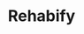 ---
about: "Progressive Web App so usable on all modern smartphones.\r\nUses the in-built\
  \ device gyroscope + magnetometer.\r\nExercises are easily share-able via an encoded\
  \ link.\r\nGratifying visualisation for the patient have fun with their recovery."
hackday: 23-cardiff
links:
  code:
  - https://github.com/ammarhaider7/nhs-hack-pwa
  presentation: https://docs.google.com/presentation/d/1GA-Xw-7bpEKqi5r4_2mM3HwwSDpzRYAjsEmRJBZeB04/view
  website: https://ammarhaider7.github.io/nhs-hack-pwa/
  video: https://youtu.be/9BdrSaTKp54
summary: A simple digital tool with goniometry to allow clinicians to prescribe rehab
  exercises and patients to self-perform and monitor recovery.
team:
- Ammar Haider
- Javvad Haider
- Sarah Wilkins
thumbnail: rehabify.png
title: Rehabify
---